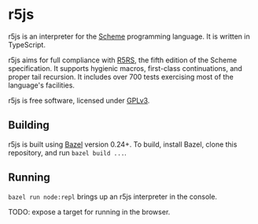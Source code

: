 # r5js
r5js is an interpreter for the [Scheme](https://en.wikipedia.org/wiki/Scheme_(programming_language))
programming language. It is written in TypeScript.

r5js aims for full compliance with [R5RS](https://www.schemers.org/Documents/Standards/R5RS/HTML/),
the fifth edition of the Scheme specification. It supports hygienic macros,
first-class continuations, and proper tail recursion. It includes over 700 tests exercising most of
the language's facilities.

r5js is free software, licensed under [GPLv3](https://www.gnu.org/copyleft/gpl.html).

## Building
r5js is built using [Bazel](https://bazel.build) version 0.24+. To build, install Bazel, clone this
repository, and run `bazel build ...`.

## Running
`bazel run node:repl` brings up an r5js interpreter in the console.

TODO: expose a target for running in the browser.
